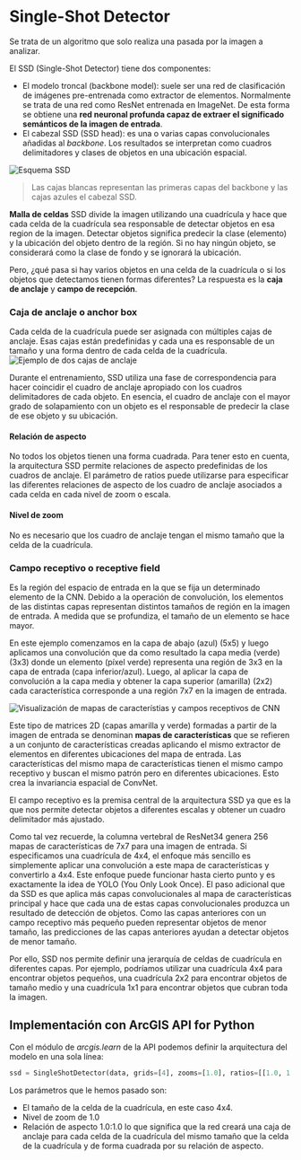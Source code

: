 # Single-Shot Detector

Se trata de un algoritmo que solo realiza una pasada por la imagen a analizar. 

El SSD (Single-Shot Detector) tiene dos componentes:
- El modelo troncal (backbone model): suele ser una red de clasificación de imágenes pre-entrenada como extractor de elementos. Normalmente se trata de una red como ResNet entrenada en ImageNet. De esta forma se obtiene una **red neuronal profunda capaz de extraer el significado semánticos de la imagen de entrada**.
- El cabezal SSD (SSD head): es una o varias capas convolucionales añadidas al *backbone*. Los resultados se interpretan como cuadros delimitadores y clases de objetos en una ubicación espacial.

![Esquema SSD](https://cdn-images-1.medium.com/v2/resize:fit:1000/1*GmJiirxTSuSVrh-r7gtJdA.png)
> Las cajas blancas representan las primeras capas del backbone y las cajas azules el cabezal SSD. 

**Malla de celdas**
SSD divide la imagen utilizando una cuadrícula y hace que cada celda de la cuadrícula sea responsable de detectar objetos en esa region de la imagen. Detectar objetos significa predecir la clase (elemento) y la ubicación del objeto dentro de la región. Si no hay ningún objeto, se considerará como la clase de fondo y se ignorará la ubicación. 

Pero, ¿qué pasa si hay varios objetos en una celda de la cuadrícula o si los objetos que detectamos tienen formas diferentes? La respuesta es la **caja de anclaje** y **campo de recepción**. 

### Caja de anclaje o anchor box
Cada celda de la cuadrícula puede ser asignada con múltiples cajas de anclaje. Esas cajas están predefinidas y cada una es responsable de un tamaño y una forma dentro de cada celda de la cuadrícula. 
![Ejemplo de dos cajas de anclaje](https://developers.arcgis.com/python/guide/images/anchorbox.png)

Durante el entrenamiento, SSD utiliza una fase de correspondencia para hacer coincidir el cuadro de anclaje apropiado con los cuadros delimitadores de cada objeto. En esencia, el cuadro de anclaje con el mayor grado de solapamiento con un objeto es el responsable de predecir la clase de ese objeto y su ubicación. 


#### Relación de aspecto
No todos los objetos tienen una forma cuadrada. Para tener esto en cuenta, la arquitectura SSD permite relaciones de aspecto predefinidas de los cuadros de anclaje. El parámetro de ratios puede utilizarse para especificar las diferentes relaciones de aspecto de los cuadro de anclaje asociados a cada celda en cada nivel de zoom o escala. 

#### Nivel de zoom
No es necesario que los cuadro de anclaje tengan el mismo tamaño que la celda de la cuadrícula. 


### Campo receptivo o receptive field
Es la región del espacio de entrada en la que se fija un determinado elemento de la CNN. Debido a la operación de convolución, los elementos de las distintas capas representan distintos tamaños de región en la imagen de entrada. A medida que se profundiza, el tamaño de un elemento se hace mayor. 

En este ejemplo comenzamos en la capa de abajo (azul) (5x5) y luego aplicamos una convolución que da como resultado la capa media (verde) (3x3) donde un elemento (píxel verde) representa una región de 3x3 en la capa de entrada (capa inferior/azul). Luego, al aplicar la capa de convolución a la capa media y obtener la capa superior (amarilla) (2x2) cada característica corresponde a una región 7x7 en la imagen de entrada. 

![Visualización de mapas de característias y campos receptivos de CNN](https://developers.arcgis.com/python/guide/images/receptive1.png)

Este tipo de matrices 2D (capas amarilla y verde) formadas a partir de la imagen de entrada se denominan **mapas de características** que se refieren a un conjunto de características creadas aplicando el mismo extractor de elementos en diferentes ubicaciones del mapa de entrada. Las características del mismo mapa de características tienen el mismo campo receptivo y buscan el mismo patrón pero en diferentes ubicaciones. Esto crea la invariancia espacial de ConvNet.

El campo receptivo es la premisa central de la arquitectura SSD ya que es la que nos permite detectar objetos a diferentes escalas y obtener un cuadro delimitador más ajustado. 

Como tal vez recuerde, la columna vertebral de ResNet34 genera 256 mapas de características de 7x7 para una imagen de entrada. Si especificamos una cuadrícula de 4x4, el enfoque más sencillo es simplemente aplicar una convolución a este mapa de características y convertirlo a 4x4. Este enfoque puede funcionar hasta cierto punto y es exactamente la idea de YOLO (You Only Look Once). El paso adicional que da SSD es que aplica más capas convolucionales al mapa de características principal y hace que cada una de estas capas convolucionales produzca un resultado de detección de objetos. Como las capas anteriores con un campo receptivo más pequeño pueden representar objetos de menor tamaño, las predicciones de las capas anteriores ayudan a detectar objetos de menor tamaño.

Por ello, SSD nos permite definir una jerarquía de celdas de cuadrícula en diferentes capas. Por ejemplo, podríamos utilizar una cuadrícula 4x4 para encontrar objetos pequeños, una cuadrícula 2x2 para encontrar objetos de tamaño medio y una cuadrícula 1x1 para encontrar objetos que cubran toda la imagen.

## Implementación con ArcGIS API for Python

Con el módulo de *arcgis.learn* de la API podemos definir la arquitectura del modelo en una sola línea:
```python
ssd = SingleShotDetector(data, grids=[4], zooms=[1.0], ratios=[[1.0, 1.0]])
```
Los parámetros que le hemos pasado son:
- El tamaño de la celda de la cuadrícula, en este caso 4x4.
- Nivel de zoom de 1.0
- Relación de aspecto 1.0:1.0 lo que significa que la red creará una caja de anclaje para cada celda de la cuadrícula del mismo tamaño que la celda de la cuadrícula y de forma cuadrada por su relación de aspecto. 

